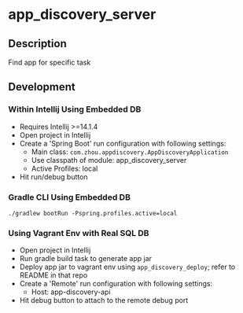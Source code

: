 # app_discovery_server

## Description
Find app for specific task

## Development
### Within Intellij Using Embedded DB
- Requires Intellij >=14.1.4
- Open project in Intellij
- Create a 'Spring Boot' run configuration with following settings:
    - Main class: `com.zhou.appdiscovery.AppDiscoveryApplication`
    - Use classpath of module: app_discovery_server
    - Active Profiles: local
- Hit run/debug button

### Gradle CLI Using Embedded DB
    
    ./gradlew bootRun -Pspring.profiles.active=local

### Using Vagrant Env with Real SQL DB
- Open project in Intellij
- Run gradle build task to generate app jar
- Deploy app jar to vagrant env using `app_discovery_deploy`; refer to README in that repo
- Create a 'Remote' run configuration with following settings:
    - Host: app-discovery-api
- Hit debug button to attach to the remote debug port
